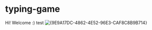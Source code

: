 # typing-game
Hi! Welcome :)
test
![{9E9A17DC-4862-4E52-96E3-CAF8C8B9B714}](https://github.com/user-attachments/assets/5bafcf08-844f-41d1-ac88-1f7a342646c1)
